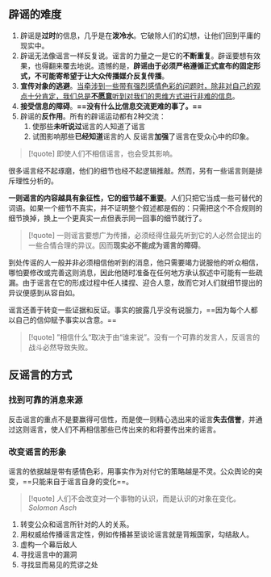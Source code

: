
## 辟谣的难度

1. 辟谣是**过时**的信息，几乎是在**泼冷水**。它破除人们的幻想，让他们回到平庸的现实中。
2. 辟谣无法像谣言一样反复说。谣言的力量之一是它的**不断重复**。辟谣要想有效果，也得翻来覆去地说。遗憾的是，**辟谣由于必须严格遵循正式宣布的固定形式，不可能寄希望于让大众传播媒介反复传播**。
3. **宣传对象的逃避**。<u>当牵涉到一些带有强烈感情色彩的问题时，除非对自己的观点十分肯定，我们总是<b>不愿意</b>听到对我们的思维方式进行非难的信息</u>。
4. **接受信息的障碍**。**==没有什么比信息交流更难的事了。==** 
5. 辟谣的**反作用**。所有的辟谣运动都有2种交流：
	1. 使那些**未听说过**谣言的人知道了谣言
	2. 试图影响那些**已经知道**谣言的人
	反谣言**加强**了谣言在受众心中的印象。

> [!quote] 即使人们不相信谣言，也会受其影响。

很多谣言经不起琢磨，他们的细节也经不起逻辑推敲。然而，另有一些谣言则是排斥理性分析的。

**一则谣言的内容越具有象征性，它的细节越不重要**。人们只把它当成一些可替代的词语。如果一个细节不真实，并不证明整个叙述都是假的：只需把这个不合规则的细节换掉，换上一个更真实一点但表示同一回事的细节就行了。

> [!quote] 一则谣言要想广为传播，必须经得住最先听到它的人必然会提出的一些合情合理的异议。因而**现实必不能成为谣言的障碍**。

到处传谣的人一般并非必须相信他听到的消息，他只需要竭力说服他的听众相信，哪怕要修改或完善这则消息，因此他随时准备在任何地方承认叙述中可能有一些疏漏。由于谣言在它的形成过程中任人揉捏、迎合人意，故而它对人们就细节提出的异议便感到从容自如。

谣言还善于转变一些证据和反证。事实的披露几乎没有说服力，==因为每个人都以自己的信仰赋予事实以含意。==

> [!quote] ”相信什么“取决于由“谁来说”。没有一个可靠的发言人，反谣言的战斗必然导致失败。


## 反谣言的方式

### 找到可靠的消息来源

反击谣言的重点不是要赢得可信性，而是使一则精心选出来的谣言**失去信誉**，并通过这则谣言，使人们不再相信那些已传出来的和将要传出来的谣言。

### 改变谣言的形象

谣言的依据越是带有感情色彩，用事实作为对付它的策略越是不灵。公众舆论的突变，==只能来自于谣言自身的变化==。

> [!quote] 人们不会改变对一个事物的认识，而是认识的对象在变化。
> *Solomon Asch*

1. 转变公众和谣言所针对的人的关系。
2. 用权威给传播谣言定性，例如传播甚至谈论谣言就是背叛国家，勾结敌人。
3. 虚构一个幕后敌人
4. 寻找谣言中的漏洞
5. 寻找显而易见的荒谬之处
